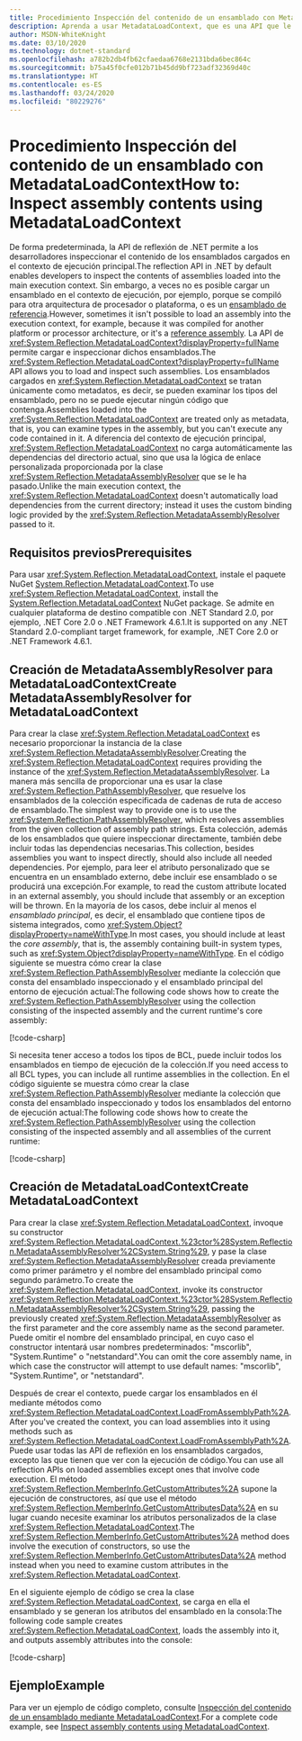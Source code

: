 ```yaml
---
title: Procedimiento Inspección del contenido de un ensamblado con MetadataLoadContext
description: Aprenda a usar MetadataLoadContext, que es una API que le permite cargar ensamblados .NET con fines de inspección.
author: MSDN-WhiteKnight
ms.date: 03/10/2020
ms.technology: dotnet-standard
ms.openlocfilehash: a782b2db4fb62cfaedaa6768e2131bda6bec864c
ms.sourcegitcommit: b75a45f0cfe012b71b45dd9bf723adf32369d40c
ms.translationtype: HT
ms.contentlocale: es-ES
ms.lasthandoff: 03/24/2020
ms.locfileid: "80229276"
---
```

# <a name="how-to-inspect-assembly-contents-using-metadataloadcontext"></a><span data-ttu-id="5808d-103">Procedimiento Inspección del contenido de un ensamblado con MetadataLoadContext</span><span class="sxs-lookup"><span data-stu-id="5808d-103">How to: Inspect assembly contents using MetadataLoadContext</span></span>

<span data-ttu-id="5808d-104">De forma predeterminada, la API de reflexión de .NET permite a los desarrolladores inspeccionar el contenido de los ensamblados cargados en el contexto de ejecución principal.</span><span class="sxs-lookup"><span data-stu-id="5808d-104">The reflection API in .NET by default enables developers to inspect the contents of assemblies loaded into the main execution context.</span></span> <span data-ttu-id="5808d-105">Sin embargo, a veces no es posible cargar un ensamblado en el contexto de ejecución, por ejemplo, porque se compiló para otra arquitectura de procesador o plataforma, o es un [ensamblado de referencia](reference-assemblies.md).</span><span class="sxs-lookup"><span data-stu-id="5808d-105">However, sometimes it isn't possible to load an assembly into the execution context, for example, because it was compiled for another platform or processor architecture, or it's a [reference assembly](reference-assemblies.md).</span></span> <span data-ttu-id="5808d-106">La API de <xref:System.Reflection.MetadataLoadContext?displayProperty=fullName> permite cargar e inspeccionar dichos ensamblados.</span><span class="sxs-lookup"><span data-stu-id="5808d-106">The <xref:System.Reflection.MetadataLoadContext?displayProperty=fullName> API allows you to load and inspect such assemblies.</span></span> <span data-ttu-id="5808d-107">Los ensamblados cargados en <xref:System.Reflection.MetadataLoadContext> se tratan únicamente como metadatos, es decir, se pueden examinar los tipos del ensamblado, pero no se puede ejecutar ningún código que contenga.</span><span class="sxs-lookup"><span data-stu-id="5808d-107">Assemblies loaded into the <xref:System.Reflection.MetadataLoadContext> are treated only as metadata, that is, you can examine types in the assembly, but you can't execute any code contained in it.</span></span> <span data-ttu-id="5808d-108">A diferencia del contexto de ejecución principal, <xref:System.Reflection.MetadataLoadContext> no carga automáticamente las dependencias del directorio actual, sino que usa la lógica de enlace personalizada proporcionada por la clase <xref:System.Reflection.MetadataAssemblyResolver> que se le ha pasado.</span><span class="sxs-lookup"><span data-stu-id="5808d-108">Unlike the main execution context, the <xref:System.Reflection.MetadataLoadContext> doesn't automatically load dependencies from the current directory; instead it uses the custom binding logic provided by the <xref:System.Reflection.MetadataAssemblyResolver> passed to it.</span></span>

## <a name="prerequisites"></a><span data-ttu-id="5808d-109">Requisitos previos</span><span class="sxs-lookup"><span data-stu-id="5808d-109">Prerequisites</span></span>

<span data-ttu-id="5808d-110">Para usar <xref:System.Reflection.MetadataLoadContext>, instale el paquete NuGet [System.Reflection.MetadataLoadContext](https://www.nuget.org/packages/System.Reflection.MetadataLoadContext).</span><span class="sxs-lookup"><span data-stu-id="5808d-110">To use <xref:System.Reflection.MetadataLoadContext>, install the [System.Reflection.MetadataLoadContext](https://www.nuget.org/packages/System.Reflection.MetadataLoadContext) NuGet package.</span></span> <span data-ttu-id="5808d-111">Se admite en cualquier plataforma de destino compatible con .NET Standard 2.0, por ejemplo, .NET Core 2.0 o .NET Framework 4.6.1.</span><span class="sxs-lookup"><span data-stu-id="5808d-111">It is supported on any .NET Standard 2.0-compliant target framework, for example, .NET Core 2.0 or .NET Framework 4.6.1.</span></span>

## <a name="create-metadataassemblyresolver-for-metadataloadcontext"></a><span data-ttu-id="5808d-112">Creación de MetadataAssemblyResolver para MetadataLoadContext</span><span class="sxs-lookup"><span data-stu-id="5808d-112">Create MetadataAssemblyResolver for MetadataLoadContext</span></span>

<span data-ttu-id="5808d-113">Para crear la clase <xref:System.Reflection.MetadataLoadContext> es necesario proporcionar la instancia de la clase <xref:System.Reflection.MetadataAssemblyResolver>.</span><span class="sxs-lookup"><span data-stu-id="5808d-113">Creating the <xref:System.Reflection.MetadataLoadContext> requires providing the instance of the <xref:System.Reflection.MetadataAssemblyResolver>.</span></span> <span data-ttu-id="5808d-114">La manera más sencilla de proporcionar una es usar la clase <xref:System.Reflection.PathAssemblyResolver>, que resuelve los ensamblados de la colección especificada de cadenas de ruta de acceso de ensamblado.</span><span class="sxs-lookup"><span data-stu-id="5808d-114">The simplest way to provide one is to use the <xref:System.Reflection.PathAssemblyResolver>, which resolves assemblies from the given collection of assembly path strings.</span></span> <span data-ttu-id="5808d-115">Esta colección, además de los ensamblados que quiere inspeccionar directamente, también debe incluir todas las dependencias necesarias.</span><span class="sxs-lookup"><span data-stu-id="5808d-115">This collection, besides assemblies you want to inspect directly, should also include all needed dependencies.</span></span> <span data-ttu-id="5808d-116">Por ejemplo, para leer el atributo personalizado que se encuentra en un ensamblado externo, debe incluir ese ensamblado o se producirá una excepción.</span><span class="sxs-lookup"><span data-stu-id="5808d-116">For example, to read the custom attribute located in an external assembly, you should include that assembly or an exception will be thrown.</span></span> <span data-ttu-id="5808d-117">En la mayoría de los casos, debe incluir al menos el *ensamblado principal*, es decir, el ensamblado que contiene tipos de sistema integrados, como <xref:System.Object?displayProperty=nameWithType>.</span><span class="sxs-lookup"><span data-stu-id="5808d-117">In most cases, you should include at least the *core assembly*, that is, the assembly containing built-in system types, such as <xref:System.Object?displayProperty=nameWithType>.</span></span> <span data-ttu-id="5808d-118">En el código siguiente se muestra cómo crear la clase <xref:System.Reflection.PathAssemblyResolver> mediante la colección que consta del ensamblado inspeccionado y el ensamblado principal del entorno de ejecución actual:</span><span class="sxs-lookup"><span data-stu-id="5808d-118">The following code shows how to create the <xref:System.Reflection.PathAssemblyResolver> using the collection consisting of the inspected assembly and the current runtime's core assembly:</span></span>

[!code-csharp[](snippets/inspect-contents-using-metadataloadcontext/MetadataLoadContextSnippets.cs#CoreAssembly)]

<span data-ttu-id="5808d-119">Si necesita tener acceso a todos los tipos de BCL, puede incluir todos los ensamblados en tiempo de ejecución de la colección.</span><span class="sxs-lookup"><span data-stu-id="5808d-119">If you need access to all BCL types, you can include all runtime assemblies in the collection.</span></span> <span data-ttu-id="5808d-120">En el código siguiente se muestra cómo crear la clase <xref:System.Reflection.PathAssemblyResolver> mediante la colección que consta del ensamblado inspeccionado y todos los ensamblados del entorno de ejecución actual:</span><span class="sxs-lookup"><span data-stu-id="5808d-120">The following code shows how to create the <xref:System.Reflection.PathAssemblyResolver> using the collection consisting of the inspected assembly and all assemblies of the current runtime:</span></span>

[!code-csharp[](snippets/inspect-contents-using-metadataloadcontext/MetadataLoadContextSnippets.cs#RuntimeAssemblies)]

## <a name="create-metadataloadcontext"></a><span data-ttu-id="5808d-121">Creación de MetadataLoadContext</span><span class="sxs-lookup"><span data-stu-id="5808d-121">Create MetadataLoadContext</span></span>

<span data-ttu-id="5808d-122">Para crear la clase <xref:System.Reflection.MetadataLoadContext>, invoque su constructor <xref:System.Reflection.MetadataLoadContext.%23ctor%28System.Reflection.MetadataAssemblyResolver%2CSystem.String%29>, y pase la clase <xref:System.Reflection.MetadataAssemblyResolver> creada previamente como primer parámetro y el nombre del ensamblado principal como segundo parámetro.</span><span class="sxs-lookup"><span data-stu-id="5808d-122">To create the <xref:System.Reflection.MetadataLoadContext>, invoke its constructor <xref:System.Reflection.MetadataLoadContext.%23ctor%28System.Reflection.MetadataAssemblyResolver%2CSystem.String%29>, passing the previously created <xref:System.Reflection.MetadataAssemblyResolver> as the first parameter and the core assembly name as the second parameter.</span></span> <span data-ttu-id="5808d-123">Puede omitir el nombre del ensamblado principal, en cuyo caso el constructor intentará usar nombres predeterminados: "mscorlib", "System.Runtime" o "netstandard".</span><span class="sxs-lookup"><span data-stu-id="5808d-123">You can omit the core assembly name, in which case the constructor will attempt to use default names: "mscorlib", "System.Runtime", or "netstandard".</span></span>

<span data-ttu-id="5808d-124">Después de crear el contexto, puede cargar los ensamblados en él mediante métodos como <xref:System.Reflection.MetadataLoadContext.LoadFromAssemblyPath%2A>.</span><span class="sxs-lookup"><span data-stu-id="5808d-124">After you've created the context, you can load assemblies into it using methods such as <xref:System.Reflection.MetadataLoadContext.LoadFromAssemblyPath%2A>.</span></span> <span data-ttu-id="5808d-125">Puede usar todas las API de reflexión en los ensamblados cargados, excepto las que tienen que ver con la ejecución de código.</span><span class="sxs-lookup"><span data-stu-id="5808d-125">You can use all reflection APIs on loaded assemblies except ones that involve code execution.</span></span> <span data-ttu-id="5808d-126">El método <xref:System.Reflection.MemberInfo.GetCustomAttributes%2A> supone la ejecución de constructores, así que use el método <xref:System.Reflection.MemberInfo.GetCustomAttributesData%2A> en su lugar cuando necesite examinar los atributos personalizados de la clase <xref:System.Reflection.MetadataLoadContext>.</span><span class="sxs-lookup"><span data-stu-id="5808d-126">The <xref:System.Reflection.MemberInfo.GetCustomAttributes%2A> method does involve the execution of constructors, so use the <xref:System.Reflection.MemberInfo.GetCustomAttributesData%2A> method instead when you need to examine custom attributes in the <xref:System.Reflection.MetadataLoadContext>.</span></span>

<span data-ttu-id="5808d-127">En el siguiente ejemplo de código se crea la clase <xref:System.Reflection.MetadataLoadContext>, se carga en ella el ensamblado y se generan los atributos del ensamblado en la consola:</span><span class="sxs-lookup"><span data-stu-id="5808d-127">The following code sample creates <xref:System.Reflection.MetadataLoadContext>, loads the assembly into it, and outputs assembly attributes into the console:</span></span>

[!code-csharp[](snippets/inspect-contents-using-metadataloadcontext/MetadataLoadContextSnippets.cs#CreateContext)]

## <a name="example"></a><span data-ttu-id="5808d-128">Ejemplo</span><span class="sxs-lookup"><span data-stu-id="5808d-128">Example</span></span>

<span data-ttu-id="5808d-129">Para ver un ejemplo de código completo, consulte [Inspección del contenido de un ensamblado mediante MetadataLoadContext](https://docs.microsoft.com/samples/dotnet/samples/inspect-assembly-contents-using-metadataloadcontext/).</span><span class="sxs-lookup"><span data-stu-id="5808d-129">For a complete code example, see [Inspect assembly contents using MetadataLoadContext](https://docs.microsoft.com/samples/dotnet/samples/inspect-assembly-contents-using-metadataloadcontext/).</span></span>
